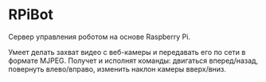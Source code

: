 RPiBot
======

Сервер управления роботом на основе Raspberry Pi.

Умеет делать захват видео с веб-камеры и передавать его по сети в формате MJPEG. Получет и исполнят команды: двигаться вперед/назад, повернуть влево/вправо, изменить наклон камеры вверх/вниз.
